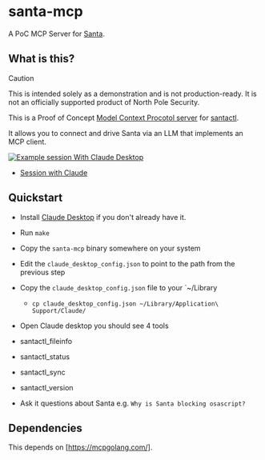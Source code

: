 # santa-mcp

A PoC MCP Server for [Santa](https://github.com/northpolesec/santa). 

##  What is this?

> [!CAUTION]
> This is intended solely as a demonstration and is not production-ready. It is not an officially supported product of North Pole Security.

This is a Proof of Concept [Model Context Procotol server](https://modelcontextprotocol.io/introduction) for [santactl](https://northpole.dev/binaries/santactl.html). 

It allows you to connect and drive Santa via an LLM that implements an MCP
client.

[![Example session With Claude Desktop](https://img.youtube.com/vi/Q_bHdz3wFzQ/0.jpg)](https://youtu.be/Q_bHdz3wFzQ)

* [Session with Claude](https://claude.ai/share/9425ecd9-6dfb-40c7-adbd-6478ec857d4a)

## Quickstart

* Install [Claude Desktop](https://claude.ai/download) if you don't already have it.
* Run `make`
* Copy the `santa-mcp` binary somewhere on your system
* Edit the `claude_desktop_config.json` to point to the path from the previous
 step
* Copy the `claude_desktop_config.json` file to your `~/Library
  * `cp claude_desktop_config.json ~/Library/Application\ Support/Claude/`
* Open Claude desktop you should see 4 tools
 * santactl_fileinfo
 * santactl_status
 * santactl_sync
 * santactl_version

* Ask it questions about Santa e.g. `Why is Santa blocking osascript?`

## Dependencies

This depends on [https://mcpgolang.com/].
